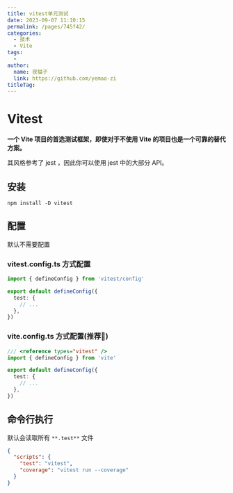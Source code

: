 ```yaml
---
title: vitest单元测试
date: 2023-09-07 11:10:15
permalink: /pages/745f42/
categories:
  - 技术
  - Vite
tags:
  - 
author: 
  name: 夜猫子
  link: https://github.com/yemao-zi
titleTag: 
---
```

# Vitest

**一个 Vite 项目的首选测试框架，即使对于不使用 Vite 的项目也是一个可靠的替代方案。**

其风格参考了 jest ，因此你可以使用 jest 中的大部分 API。

## 安装

```
npm install -D vitest
```

## 配置

默认不需要配置

### vitest.config.ts 方式配置

```ts
import { defineConfig } from 'vitest/config'

export default defineConfig({
  test: {
    // ...
  },
})
```

### vite.config.ts 方式配置(推荐:rocket:)

```ts
/// <reference types="vitest" />
import { defineConfig } from 'vite'

export default defineConfig({
  test: {
    // ...
  },
})
```

## 命令行执行

默认会读取所有 `**.test**` 文件

```json
{
  "scripts": {
    "test": "vitest",
    "coverage": "vitest run --coverage"
  }
}
```

## 

